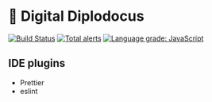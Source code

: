 # 🦕 Digital Diplodocus

[![Build Status](https://travis-ci.org/moaiii/melville-software-finance-analysis-app.svg?branch=master)](https://travis-ci.org/moaiii/melville-software-finance-analysis-app) [![Total alerts](https://img.shields.io/lgtm/alerts/g/moaiii/melville-software-finance-analysis-app.svg?logo=lgtm&logoWidth=18)](https://lgtm.com/projects/g/moaiii/melville-software-finance-analysis-app/alerts/) [![Language grade: JavaScript](https://img.shields.io/lgtm/grade/javascript/g/moaiii/melville-software-finance-analysis-app.svg?logo=lgtm&logoWidth=18)](https://lgtm.com/projects/g/moaiii/melville-software-finance-analysis-app/context:javascript)

## IDE plugins

- Prettier
- eslint
